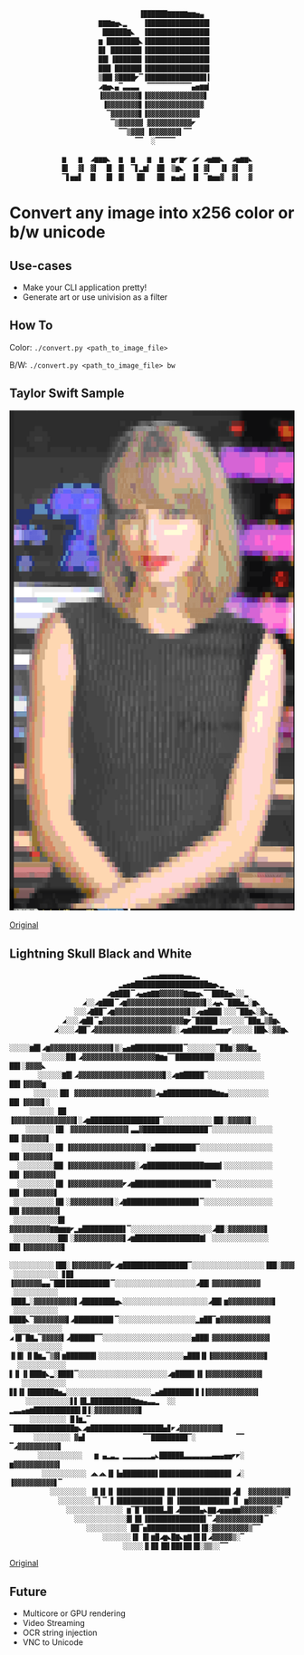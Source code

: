                                    ▐██████▇▇▇▇▇▆▆▅▄
                          ▇▇▇▆▅◣▂    ▐███████████████▍
                           ██████▇◣  ▐███████████████▍
                          ▆ ████████◣▐███████████████▍
                          █▋ ███████▋▐███████████████▍
                          ██▍▐██████▋▐███████████████▍
                          ███ ██████▋▐███████████████▍
                          ▒██▍▓████◤▔▐██████████████▋▍
                          ◢▆▅◣▄▔▃▃▃▃  ▔▔▔▔▔▔▔▔▔▔▔▄▅▆▆▎
                          ▐▓▓▓▓▓▓▓▓▓▋▐▓▓▓▓▓▓▓▓▓▓▓▓▓▓▋
                           ▐▓▓▓▓▓▓▓▓▋▐▓▓▓▓▓▓▓▓▓▓▓▓▓▓
                            ▔▓▓▓▓▓▓▓▋▐▓▓▓▓▓▓▓▓▓▓▓▓▓
                             ▔▒▓▓▓▓▓▓ ▓▓▓▓▓▓▓▓▓▓▓◤
                               ▔▔▒▓▓▓▎▐▓▓▓▓▓▓▓▍▔▔
                                   ▔▔  ░▔▔▔▔▔
                
                 ▆   ▆  ◢▆▆▆◣  ▆  ▆   ▆  ▆  ▅◤▆◤ ◢◤ ◢▅▆▆◣  ◢▅▆▆◣
                 █▍  ▓▍ ▓▍  █▎ █▎ ▔▋▂▆▍ ▐█▎ ▒▆◣  ▐▋ ▓▍  ▐▋ ▓▍  ▓
                 ▔▋▅▅▋  █▎  █▍ █▎  ▐█▍  ▐█▎ ▅▄▅▍ ▐▋ ▔▆▅▅▓  ▓▍  ▓
 

# Convert any image into x256 color or b/w unicode

## Use-cases
- Make your CLI application pretty!
- Generate art or use univision as a filter

## How To
Color: `./convert.py <path_to_image_file>`

B/W: `./convert.py <path_to_image_file> bw`

## Taylor Swift Sample
![Sample of Taylor Swift Conversion](/taylor_sample.png)

[Original](https://akns-images.eonline.com/eol_images/Entire_Site/2017107/rs_1080x1920-171107070604-1080.taylor-swift.11717.jpg)

## Lightning Skull Black and White
```
                                 ▂▃▄▄▅▅▅▅▅▅▄▄▃▂
                           ▂▄▅▆██████████████████▆▅◣▂
                        ◢▆▇██▊▔◢▄▅▆▇▇▓▓▓▓▓▓▇▆▆▅◣▔▔███▇▅◣░░▂
                  ◢░░◢▆██▊▔◢▆▓▓▓▓▓▓▓▓▓▓▓▓▓▓▓▓▓▓▓▋░◢▄◣▔███▅▂░▆◣
                ░░░◢▇██▔◢▆▓▓▓▓▓▓▓▓▓▓▓▓▓▓▓▓▓▓▋░◢▅▆███▍░░░▔██▆◣░▓◣▂
             ◢░░░◢▆█▋▔▄▓▓▓▓▓▓▓▓▓▓▓▓▓▓▓▓▓▓▓▓▆◤▔█████▍░░░░░░▔██▆▂▒▓▆◣
           ◢░░░░◢██▔◢▓▓▓▓▓▓▓▓▓▓▓▓▓▓▓▓▓▓▓▒░◢▅▆█████▄▅▅▅◤░░░░░▐██◣░▓▓▆◣
          ░░░░░▆█▋◢▆▓▓▓▓▓▓▓▓▓▓▓▓▓▓▓▋▒░▄▅▇███████████▊▔░░░░░░░▔██▆░▓▓▓▆▂
        ░░░░░░██▍◢▓▓▓▓▓▓▓▓▓▓▓▓▓▓▓▓▓▓▇▆▅▔▔█████████▋░░░░░░░░░░░ ██▋░▓▓▓▓◣
       ░░░░░░▇█▍◢▓▓▓▓▓▓▓▓▓▓▓▓▓▓▓▓▓▓▓▓▓▋░◢▆▇█████▔░░░░░░░░░░░░░░ ██▋▐▓▓▓▓▆
      ░░░░░░▐█▋ ▓▓▓▓▓▓▓▓▓▓▓▓▓▓▓▓▓▓▓▒◢▄▇███████████▇▆▅▄░░░░░░░░░░ ██▍▐▓▓▓▓▋░
     ░░░░░░ ██ ▐▓▓▓▓▓▓▓▓▓▓▓▓▓▓▓▋░◢▆█████████████████▔░░░░░░░░░░░░▐█▊░▓▓▓▓▓▋░
    ░░░░░░░▐█▍ ▓▓▓▓▓▓▓▓▓▓▓▓▓▓▍▃▃▓████████████████▔░░░░░░░░░░░░░░░ ██▎▓▓▓▓▓▓▋
   ░░░░░░░░▐█▎▐▓▓▓▓▓▓▓▓▓▓▓▓▓▓▓▓▓▓▋░▅██████████▔░░░░░░░░░░░░░░░░░░ ██▍▐▓▓▓▓▓▓▋
  ░░░░░░░░░██▎▐▓▓▓▓▓▓▓▓▓▓▓▓▓▓▓▓░◢▆██████████████▇▇▇▇▍░░░░░░░░░░░░ ██▍▐▓▓▓▓▓▓▓▍
  ░░░░░░░░░▐█▎▐▓▓▓▓▓▓▓▓▓▓▓▓▓◤◢▆██████████████████▊▔░░░░░░░░░░░░░░ ██▍▐▓▓▓▓▓▓▓▋
 ░░░░░░░░░░▐█▍░▓▓▓▓▓▓▓▓▓▓▋░◢▇█████████████████▊▔░░░░░░░░░░░░░░░░░ ██▍▓▓▓▓▓▓▓▓▓▍
 ░░░░░░░░░░░█▋ ▓▓▓▓▓▓▓▓▓▓▇▇▆▆▆◤▂▅██████████▋▔░░░░░░░░░░░░░░░░░░░░◢██░▓▓▓▓▓▓▓▓▓▋
 ░░░░░░░░░░░██▍░▓▓▓▓▓▓▓▓▓▓▓▓▋◢▆████████████████▇▍ ░░░░░░░░░░░░░░ ██▋▐▓▓▓▓▓▓▓▓▓▋
 ░░░░░░░░░░░▐██░▐▓▓▓▓▓▓▓▓▓◤◢▆████████████████▔░░░░░░░░░░░░░░░░░░▐██░▓▓▓▓▓▓▓▓▓▓▓
 ░░░░░░░░░░░ ▊█▊ ▐▓▓▓▓▓▓▓▄▄▔██▊██████████▊▔░░░░░░░░░░░░░░░░░░░░◢██▎▓▓▓▓▓▓▓▓▓▓▓▓
 ░░░░░░░░░░░ ▐███▂░▓▓▓▓▓▓▓▓▓▓▋◢████████▅◣░░░░░░░░░░░░░░░░░░░░░◢██▍▆▓▓▓▓▓▓▓▓▓▓▓▋
 ░░░░░░░░░░░  ████◣▔▓▓▓▓▓▓▓▓▋◢█████████▋▔░░░░░░░░░░░░░░░░░░░▂▆██▔▆▓▓▓▓▓▓▓▓▓▓▓▓▍
 ░░░░░░░░░░░░ ◢▐█▔█▇▃▔▓▓▓▓▓▍◢██████▔▔░░░░░░░░░░░░░░░░░░░░░░▅███▎▓▓▓▓▓▓▓▓▓▓▓▓▓▓▎
  ░░░░░░░░░░░ ▐▍█▍▐▌█▆▃▔▒▓▍▆███████▍░░░░░░░░░░░░░░░░░░░░░▄███▐▋▐▓▓▓▓▓▓▓▓▓▓▓▓▓▋
  ░░░░░░░░░░░░ ▋▐▍▐▍███▇◣▂░███▊▔░░░░░░░░░░░░░░░░░░░░░░◢▆████▋▐▋▐▓▓▓▓▓▓▓▓▓▓▓▓▓▍
   ░░░░░░░░░░░ ▊▊▐▋▐██████▇▅▃░░░░░░░░░░░░░░░░░░░░░▂▄▆███████▌▊▐▐▓▓▓▓▓▓▓▓▓▓▓▓▍
    ░░░░░░░░░░░▋▋▐█▂██████████▇▆▅▄▃▃▂  ░░  ▂▃▃▄▅▆███████████▌█▐░▓▓▓▓▓▓▓▓▓▓▓▋
     ░░░░░░░░░ █▐▆▂▔  ▔███████████████▆◣◢▆██████████████████▅▊◤◢▓▓▓▓▓▓▓▓▓▓▋
      ░░░░░░░░░ ▓▅▋              ▔▔█████████▔░          ▔▔   ▔◢▓▓▓▓▓▓▓▓▓▓▋
       ░░░░░░░░░░░   ▆ ▄▂▃▂ ▂▂▂▂▂▂▂▃◣██████▃▃▃▃▃▃▃▄▄▄▅▅◤◤░  ▆▓▓▓▓▓▓▓▓▓▓▓▍
        ░░░░░░░░░░░ ◢◣◢◣▐▋▐▅████████▋█████████████████▊ ◢░ ▐▓▓▓▓▓▓▓▓▓▓▋▔
          ░░░░░░░░░ ▐▊▐▋▐▌▐███████████▎██▐████████████▋◢█  ▓▓▓▓▓▓▓▓▓▓▍
            ░░░░░░░░░▔▍▔ ▋▐██████████▊ █▍▐████████████▎▐▍ ▆▓▓▓▓▓▓▓▓▍▔
              ░░░░░░░░░░░░░░ ▆▔█▔█████▃█▍◢█████▄◣▇▇◢▅▅▅▆▆▓▓▓▓▓▓▓▓░▔
                ░░░░░░░░░░░░░█▎█▋▐██████████████▌▔◢▓▓▓▓▓▓▓▓▓▓▓▋▔
                   ░░░░░░░░░░ ██▔▅█████████████▐█░▓▓▓▓▓▓▓▓▓▒▔▔
                       ░░░░░░░▐▊ █▍▆█◢▆◣█▇◣▆▇▐█▐▋◢▓▓▓▓▓▒░▔
                            ░░░░░▐▍█▊▐█▌██▋██▐█░▒▒░░▔▔
```

[Original](https://png2.kisspng.com/sh/b7a4042ed9ba8cade0a981772e16b07d/L0KzQYm3VcA5N6Z3j5H0aYP2gLBuTgN1bZJxRet4dYKwdrLqhb1oepJ5fdhAbD3ndbLrTgJma5D3fOU2ZHXkdLnsgfQudJDsRadqZkHoSIm8UMEyPZY3RqsDNki6Q4O4UcUzPWk1S6M9MUCzRIa1kP5o/kisspng-steal-your-face-grateful-dead-records-deadhead-log-5af1e8850115e2.9868732115258031410045.png)

## Future
- Multicore or GPU rendering
- Video Streaming
- OCR string injection
- VNC to Unicode
